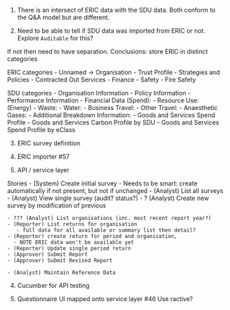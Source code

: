 1. There is an intersect of ERIC data with the SDU data. Both conform to the Q&A 
model but are different.

2. Need to be able to tell if SDU data was imported from ERIC or not. Explore 
`Auditable` for this?

If not then need to have separation. Conclusions: store ERIC in distinct categories

  ERIC categories
    - Unnamed -> Organisation
    - Trust Profile 
    - Strategies and Policies
    - Contracted Out Services
    - Finance
    - Safety
    - Fire Safety
    
  SDU categories 
    - Organisation Information
    - Policy Information
    - Performance Information
    - Financial Data (Spend):
    - Resource Use: (Energy)
    - Waste:
    - Water:
    - Business Travel:
    - Other Travel:
    - Anaesthetic Gases:
    - Additional Breakdown Information:
    - Goods and Services Spend Profile
    - Goods and Services Carbon Profile by SDU
    - Goods and Services Spend Profile by eClass
    
3. ERIC survey definition
    
3. ERIC importer #57 

4. API / service layer 

Stories
    - (System) Create initial survey
        - Needs to be smart: create automatically if not present, but not if unchanged
    - (Analyst) List all surveys
    - (Analyst) View single survey (audit? status?)
    - ? (Analyst) Create new survey by modification of previous 

    - ??? (Analyst) List organisations (inc. most recent report year?)
    - (Reporter) List returns for organisation 
       - full data for all available or summary list then detail?
    - (Reporter) create return for period and organisation, 
      - NOTE ERIC data won't be available yet
    - (Reporter) Update single period return 
    - (Approver) Submit Report
    - (Approver) Submit Revised Report
    
    - (Analyst) Maintain Reference Data



4. Cucumber for API testing

5. Questionnaire UI mapped onto service layer  #46 
 Use ractive?
 
 
 